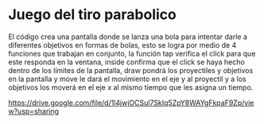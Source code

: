# Juego del tiro parabolico

El código crea una pantalla donde se lanza una bola para intentar darle a diferentes objetivos en formas de bolas, esto se logra por medio de 4 funciones que trabajan en conjunto, la función tap verifica el click para que este responda en la ventana, inside confirma que el click se haya hecho dentro de los límites de la pantalla, draw pondrá los proyectiles y objetivos en la pantalla y move le dará el movimiento en el eje y al proyectil y a los objetivos los moverá en el eje x al mismo tiempo que les asigna un tiempo.

https://drive.google.com/file/d/1l4jwjOCSul7SkIq5ZpY8WAYgFkpaF9Zp/view?usp=sharing

